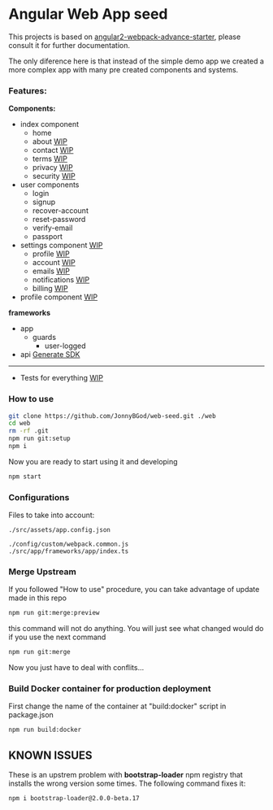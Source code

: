 Angular Web App seed 
============================

This projects is based on [angular2-webpack-advance-starter](https://github.com/JonnyBGod/angular2-webpack-advance-starter), please consult it for further documentation.

The only diference here is that instead of the simple demo app we created a more complex app with many pre created components and systems.

### Features:

**Components:**
- index component
  - home
  - about [WIP](https://github.com/JonnyBGod/web-seed/issues/7)
  - contact [WIP](https://github.com/JonnyBGod/web-seed/issues/6)
  - terms [WIP](https://github.com/JonnyBGod/web-seed/issues/8)
  - privacy [WIP](https://github.com/JonnyBGod/web-seed/issues/8)
  - security [WIP](https://github.com/JonnyBGod/web-seed/issues/8)
- user components
  - login
  - signup
  - recover-account
  - reset-password
  - verify-email
  - passport
- settings component [WIP](https://github.com/JonnyBGod/web-seed/issues/2)
  - profile [WIP](https://github.com/JonnyBGod/web-seed/issues/2)
  - account [WIP](https://github.com/JonnyBGod/web-seed/issues/2)
  - emails [WIP](https://github.com/JonnyBGod/web-seed/issues/2)
  - notifications [WIP](https://github.com/JonnyBGod/web-seed/issues/2)
  - billing [WIP](https://github.com/JonnyBGod/web-seed/issues/2)
- profile component [WIP](https://github.com/JonnyBGod/web-seed/issues/3)


**frameworks**
- app
  - guards
    - user-logged
- api [Generate SDK](https://github.com/JonnyBGod/api-seed#generate-angular-sdk)

---
- Tests for everything [WIP](https://github.com/JonnyBGod/web-seed/issues/1)

### How to use

```bash
git clone https://github.com/JonnyBGod/web-seed.git ./web
cd web
rm -rf .git
npm run git:setup
npm i
```

Now you are ready to start using it and developing

```bash
npm start
```

### Configurations

Files to take into account:

```
./src/assets/app.config.json

./config/custom/webpack.common.js
./src/app/frameworks/app/index.ts
```

### Merge Upstream

If you followed "How to use" procedure, you can take advantage of update made in this repo

```bash
npm run git:merge:preview
```
this command will not do anything. You will just see what changed would do if you use the next command

```bash
npm run git:merge
```
Now you just have to deal with conflits...

### Build Docker container for production deployment

First change the name of the container at "build:docker" script in package.json

```bash
npm run build:docker
```

## KNOWN ISSUES

These is an upstrem problem with **bootstrap-loader** npm registry that installs the wrong version some times.
The following command fixes it:
```bash
npm i bootstrap-loader@2.0.0-beta.17
```